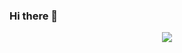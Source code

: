 ### Hi there 👋

<div align="center"><img src="https://github-readme-stats.vercel.app/api?username=nglx&show_icons=true&count_private=true" align="center" /></div> 

<!--
**nglx/nglx** is a ✨ _special_ ✨ repository because its `README.md` (this file) appears on your GitHub profile.

Here are some ideas to get you started:

- 🔭 I’m currently working on ...
- 🌱 I’m currently learning ...
- 👯 I’m looking to collaborate on ...
- 🤔 I’m looking for help with ...
- 💬 Ask me about ...
- 📫 How to reach me: ...
- 😄 Pronouns: ...
- ⚡ Fun fact: ...
-->

